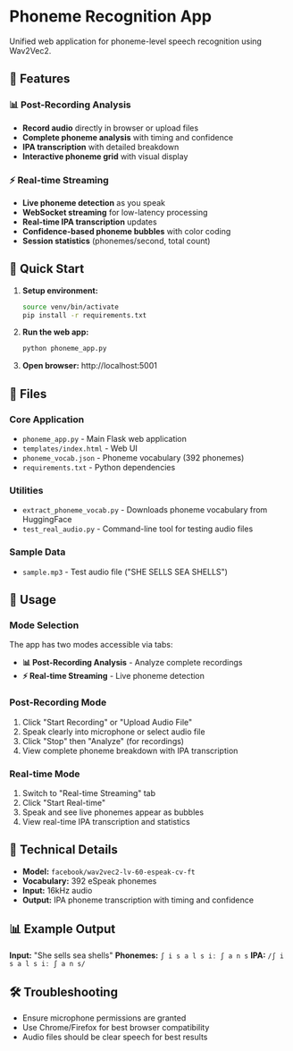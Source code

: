 # Phoneme Recognition App

Unified web application for phoneme-level speech recognition using Wav2Vec2.

## 🎯 Features

### 📊 Post-Recording Analysis
- **Record audio** directly in browser or upload files  
- **Complete phoneme analysis** with timing and confidence
- **IPA transcription** with detailed breakdown
- **Interactive phoneme grid** with visual display

### ⚡ Real-time Streaming
- **Live phoneme detection** as you speak
- **WebSocket streaming** for low-latency processing
- **Real-time IPA transcription** updates
- **Confidence-based phoneme bubbles** with color coding
- **Session statistics** (phonemes/second, total count)

## 🚀 Quick Start

1. **Setup environment:**
   ```bash
   source venv/bin/activate
   pip install -r requirements.txt
   ```

2. **Run the web app:**
   ```bash
   python phoneme_app.py
   ```

3. **Open browser:** http://localhost:5001

## 📁 Files

### Core Application
- `phoneme_app.py` - Main Flask web application
- `templates/index.html` - Web UI
- `phoneme_vocab.json` - Phoneme vocabulary (392 phonemes)
- `requirements.txt` - Python dependencies

### Utilities
- `extract_phoneme_vocab.py` - Downloads phoneme vocabulary from HuggingFace
- `test_real_audio.py` - Command-line tool for testing audio files

### Sample Data
- `sample.mp3` - Test audio file ("SHE SELLS SEA SHELLS")

## 🎤 Usage

### Mode Selection
The app has two modes accessible via tabs:
- **📊 Post-Recording Analysis** - Analyze complete recordings
- **⚡ Real-time Streaming** - Live phoneme detection

### Post-Recording Mode
1. Click "Start Recording" or "Upload Audio File"
2. Speak clearly into microphone or select audio file
3. Click "Stop" then "Analyze" (for recordings)
4. View complete phoneme breakdown with IPA transcription

### Real-time Mode  
1. Switch to "Real-time Streaming" tab
2. Click "Start Real-time"
3. Speak and see live phonemes appear as bubbles
4. View real-time IPA transcription and statistics

## 🔬 Technical Details

- **Model:** `facebook/wav2vec2-lv-60-espeak-cv-ft`
- **Vocabulary:** 392 eSpeak phonemes
- **Input:** 16kHz audio
- **Output:** IPA phoneme transcription with timing and confidence

## 📊 Example Output

**Input:** "She sells sea shells"
**Phonemes:** `ʃ i s a l s iː ʃ a n s`
**IPA:** `/ʃ i s a l s iː ʃ a n s/`

## 🛠️ Troubleshooting

- Ensure microphone permissions are granted
- Use Chrome/Firefox for best browser compatibility
- Audio files should be clear speech for best results